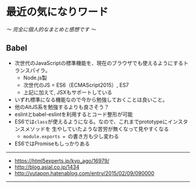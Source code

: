 # 最近の気になりワード
*〜 完全に個人的なまとめと感想です 〜*

## Babel
* 次世代のJavaScriptの標準機能を、現在のブラウザでも使えるようにするトランスパイラ。
    * Node.js製
    * 次世代のJS = ES6（ECMAScript2015）, ES7
    * 上記に加えて, JSXもサポートしている
* いずれ標準になる機能なので今から勉強しておくことは良いこと。
* 他のAltJS系を勉強するよりも良さそう？
* eslintとbabel-eslintを利用するとコード整形が可能
* ES6では`class`が使えるようになる。なので、これまでprototypeにインスタンスメソッドを
生やしていたような苦労が無くなって見やすくなる
    * `module.exports = `の書き方も少し変わる
* ES6ではPromiseもしっかりある

***
* https://html5experts.jp/kyo_ago/16979/
* http://blog.asial.co.jp/1434
* http://yutapon.hatenablog.com/entry/2015/02/09/090000
***
